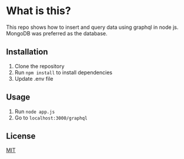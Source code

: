 # What is this?
This repo shows how to insert and query data using graphql in node js. MongoDB was preferred as the database.

## Installation
1. Clone the repository
2. Run ```npm install``` to install dependencies
3. Update .env file


## Usage
1. Run ```node app.js``` 
2. Go to ```localhost:3000/graphql``` 


## License
[MIT](https://choosealicense.com/licenses/mit/)
